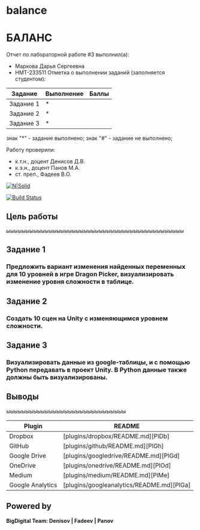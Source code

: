# balance
# БАЛАНС
Отчет по лабораторной работе #3 выполнил(а):
- Маркова Дарья Сергеевна
- НМТ-233511
Отметка о выполнении заданий (заполняется студентом):

| Задание | Выполнение | Баллы |
| ------ | ------ | ------ |
| Задание 1 | * |  |
| Задание 2 | * |  |
| Задание 3 | * |  |

знак "*" - задание выполнено; знак "#" - задание не выполнено;

Работу проверили:
- к.т.н., доцент Денисов Д.В.
- к.э.н., доцент Панов М.А.
- ст. преп., Фадеев В.О.

[![N|Solid](https://cldup.com/dTxpPi9lDf.thumb.png)](https://nodesource.com/products/nsolid)

[![Build Status](https://travis-ci.org/joemccann/dillinger.svg?branch=master)](https://travis-ci.org/joemccann/dillinger)


## Цель работы
ыыыыыыыыыыыыыыыыыыыыыыыыыыыыыыыыыыыыыыыыыыыыыы
## Задание 1
### Предложить вариант изменения найденных переменных для 10 уровней в игре Dragon Picker, визуализировать изменение уровня сложности в таблице. 





## Задание 2
### Создать 10 сцен на Unity с изменяющимся уровнем сложности.




## Задание 3
### Визуализировать данные из google-таблицы, и с помощью Python передавать в проект Unity. В Python данные также должны быть визуализированы.



## Выводы

ыыыыыыыыыыыыыыыыыыыыыыыыыыыыыыы

| Plugin | README |
| ------ | ------ |
| Dropbox | [plugins/dropbox/README.md][PlDb] |
| GitHub | [plugins/github/README.md][PlGh] |
| Google Drive | [plugins/googledrive/README.md][PlGd] |
| OneDrive | [plugins/onedrive/README.md][PlOd] |
| Medium | [plugins/medium/README.md][PlMe] |
| Google Analytics | [plugins/googleanalytics/README.md][PlGa] |

## Powered by

**BigDigital Team: Denisov | Fadeev | Panov**
